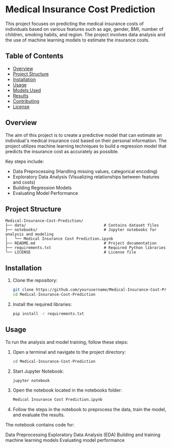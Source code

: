 # Medical Insurance Cost Prediction

This project focuses on predicting the medical insurance costs of individuals based on various features such as age, gender, BMI, number of children, smoking habits, and region. The project involves data analysis and the use of machine learning models to estimate the insurance costs.

## Table of Contents

- [Overview](#overview)
- [Project Structure](#project-structure)
- [Installation](#installation)
- [Usage](#usage)
- [Models Used](#models-used)
- [Results](#results)
- [Contributing](#contributing)
- [License](#license)

## Overview

The aim of this project is to create a predictive model that can estimate an individual's medical insurance cost based on their personal information. The project utilizes machine learning techniques to build a regression model that predicts the insurance cost as accurately as possible.

Key steps include:
- Data Preprocessing (Handling missing values, categorical encoding)
- Exploratory Data Analysis (Visualizing relationships between features and costs)
- Building Regression Models
- Evaluating Model Performance

## Project Structure
```plaintext
Medical-Insurance-Cost-Prediction/
├── data/                                  # Contains dataset files
├── notebooks/                             # Jupyter notebooks for analysis and modeling
│   └── Medical Insurance Cost Prediction.ipynb
├── README.md                              # Project documentation
├── requirements.txt                       # Required Python libraries
└── LICENSE                                # License file
```

## Installation

1. Clone the repository:

   ```bash
   git clone https://github.com/yourusername/Medical-Insurance-Cost-Prediction.git
   cd Medical-Insurance-Cost-Prediction
   ```
2. Install the required libraries:
   ```bash
   pip install -r requirements.txt
   ```
## Usage

To run the analysis and model training, follow these steps:

1. Open a terminal and navigate to the project directory:

   ```bash
   cd Medical-Insurance-Cost-Prediction
   ```
2. Start Jupyter Notebook:
   ```bash
   jupyter notebook
   ```
3. Open the notebook located in the notebooks folder:
   ```bash
   Medical Insurance Cost Prediction.ipynb
   ```
4. Follow the steps in the notebook to preprocess the data, train the model, and evaluate the results.

The notebook contains code for:

Data Preprocessing
Exploratory Data Analysis (EDA)
Building and training machine learning models
Evaluating model performance
